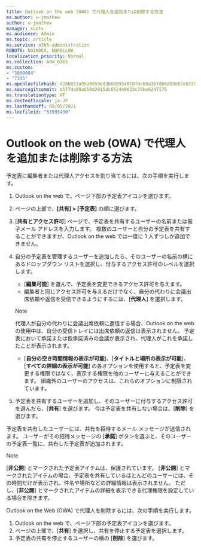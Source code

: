 ```yaml
---
title: Outlook on the web (OWA) で代理人を追加または削除する方法
ms.author: v-jmathew
author: v-jmathew
manager: scotv
ms.audience: Admin
ms.topic: article
ms.service: o365-administration
ROBOTS: NOINDEX, NOFOLLOW
localization_priority: Normal
ms.collection: Adm_O365
ms.custom:
- "3800004"
- "7335"
ms.openlocfilehash: d28b857a95a9959ed3b6b8954878f9c60a367db6d53e67e6729b174c5ce7b364
ms.sourcegitcommit: b5f7da89a650d2915dc652449623c78be6247175
ms.translationtype: HT
ms.contentlocale: ja-JP
ms.lasthandoff: 08/05/2021
ms.locfileid: "53993430"
---
```

# <a name="how-to-add-or-remove-a-delegate-in-outlook-on-the-web-owa"></a>Outlook on the web (OWA) で代理人を追加または削除する方法

予定表に編集者または代理人アクセスを割り当てるには、次の手順を実行します。

1. Outlook on the web で、ページ下部の予定表アイコンを選びます。
2. ページの上部で、**[共有] > [予定表]** の順に選びます。
3. [**共有とアクセス許可**] ページで、予定表を共有するユーザーの名前または電子メール アドレスを入力します。 複数のユーザーと自分の予定表を共有することができますが、Outlook on the web では一度に 1 人ずつしか追加できません。
4. 自分の予定表を管理するユーザーを追加したら、そのユーザーの名前の横にあるドロップダウン リストを選択し、付与するアクセス許可のレベルを選択します。

    - [**編集可能**] を選んで、予定表を変更できるアクセス許可を与えます。
    - 編集者と同じアクセス許可を与えるだけでなく、自分の代わりに会議出席依頼や返信を受信できるようにするには、[**代理人**] を選択します。
    > [!NOTE]
    > 代理人が自分の代わりに会議出席依頼に返信する場合、Outlook on the web の使用中は、自分の受信トレイには出席依頼の返信は表示されません。 予定表において承諾または仮承諾済みの会議が表示され、代理人がこれを承諾したことが表示されます。
    - [**自分の空き時間情報の表示が可能**]、[**タイトルと場所の表示が可能**]、[**すべての詳細の表示が可能**] の各オプションを使用すると、予定表を変更する権限ではなく、表示する権限を他のユーザーに与えることができます。 組織外のユーザーのアクセスは、これらのオプションに制限されています。

5. 予定表を共有するユーザーを追加し、そのユーザーに付与するアクセス許可を選んだら、[**共有**] を選びます。 今は予定表を共有しない場合は、[**削除**] を選びます。

予定表を共有したユーザーには、共有を招待するメール メッセージが送信されます。 ユーザーがその招待メッセージの [**承諾**] ボタンを選ぶと、そのユーザーの予定表一覧に、共有した予定表が追加されます。

> [!NOTE]
> [**非公開**] とマークされた予定表アイテムは、保護されています。 [**非公開**] とマークされたアイテムの場合、予定表を共有しているほとんどのユーザーには、その時間だけが表示され、件名や場所などの詳細情報は表示されません。 ただし、[**非公開**] とマークされたアイテムの詳細を表示できる代理権限を設定している場合を除きます。

Outlook on the Web (OWA) で代理人を削除するには、次の手順を実行します。

1. Outlook on the web で、ページ下部の予定表アイコンを選びます。
2. ページの上部で、[**共有**] を選択し、共有を停止する予定表を選択します。
3. 予定表の共有を停止するユーザーの横の [**削除**] を選びます。
